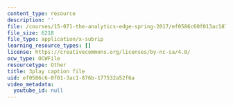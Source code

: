 ```yaml
---
content_type: resource
description: ''
file: /courses/15-071-the-analytics-edge-spring-2017/ef0586c60f013ac1876b177532a52f6a_BvZlP1ZyToo.srt
file_size: 6218
file_type: application/x-subrip
learning_resource_types: []
license: https://creativecommons.org/licenses/by-nc-sa/4.0/
ocw_type: OCWFile
resourcetype: Other
title: 3play caption file
uid: ef0586c6-0f01-3ac1-876b-177532a52f6a
video_metadata:
  youtube_id: null
---
```

